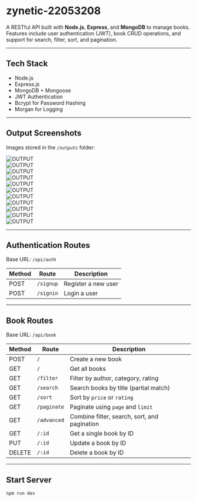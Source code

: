 # zynetic-22053208

A RESTful API built with **Node.js**, **Express**, and **MongoDB** to manage books. Features include user authentication (JWT), book CRUD operations, and support for search, filter, sort, and pagination.

---

## Tech Stack

- Node.js
- Express.js
- MongoDB + Mongoose
- JWT Authentication
- Bcrypt for Password Hashing
- Morgan for Logging

---

## Output Screenshots

Images stored in the `/outputs` folder:

![OUTPUT](outputs/Screenshot%202025-04-09%20215833.png)  
![OUTPUT](outputs/Screenshot%202025-04-09%20224035.png)  
![OUTPUT](outputs/Screenshot%202025-04-09%20215954.png)  
![OUTPUT](outputs/Screenshot%202025-04-09%20220030.png)  
![OUTPUT](outputs/Screenshot%202025-04-09%20222730.png)  
![OUTPUT](outputs/Screenshot%202025-04-09%20220758.png)  
![OUTPUT](outputs/Screenshot%202025-04-09%20222939.png)  
![OUTPUT](outputs/Screenshot%202025-04-09%20222649.png)  
![OUTPUT](outputs/Screenshot%202025-04-09%20223224.png)  
![OUTPUT](outputs/Screenshot%202025-04-09%20223136.png)  
![OUTPUT](outputs/Screenshot%202025-04-09%20223911.png)

---

## Authentication Routes

Base URL: `/api/auth`

| Method | Route     | Description         |
| ------ | --------- | ------------------- |
| POST   | `/signup` | Register a new user |
| POST   | `/signin` | Login a user        |

---

## Book Routes

Base URL: `/api/book`

| Method | Route       | Description                                  |
| ------ | ----------- | -------------------------------------------- |
| POST   | `/`         | Create a new book                            |
| GET    | `/`         | Get all books                                |
| GET    | `/filter`   | Filter by author, category, rating           |
| GET    | `/search`   | Search books by title (partial match)        |
| GET    | `/sort`     | Sort by `price` or `rating`                  |
| GET    | `/paginate` | Paginate using `page` and `limit`            |
| GET    | `/advanced` | Combine filter, search, sort, and pagination |
| GET    | `/:id`      | Get a single book by ID                      |
| PUT    | `/:id`      | Update a book by ID                          |
| DELETE | `/:id`      | Delete a book by ID                          |

---

## Start Server

```bash
npm run dev
```

